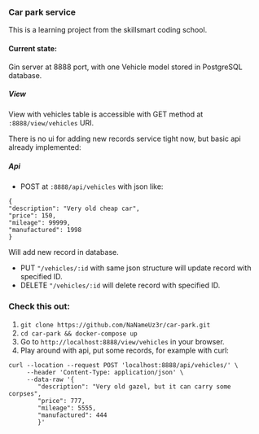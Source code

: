 ### Car park service

This is a learning project from the skillsmart coding school.

#### Current state:

Gin server at 8888 port, with one Vehicle model stored in PostgreSQL database.

##### View

View with vehicles table is accessible with GET method at `:8888/view/vehicles` URI.

There is no ui for adding new records service tight now, but basic api already implemented:


##### Api

- POST at `:8888/api/vehicles` with json like:

```
{
"description": "Very old cheap car",
"price": 150,
"mileage": 99999,
"manufactured": 1998
}
```

Will add new record in database.

- PUT `"/vehicles/:id` with same json structure will update record with specified ID.
- DELETE `"/vehicles/:id` will delete record with specified ID.


### Check this out:

1. `git clone https://github.com/NaNameUz3r/car-park.git`
2. `cd car-park && docker-compose up`
3. Go to `http://localhost:8888/view/vehicles` in your browser.
4. Play around with api, put some records, for example with curl:

```
curl --location --request POST 'localhost:8888/api/vehicles/' \
     --header 'Content-Type: application/json' \
     --data-raw '{
        "description": "Very old gazel, but it can carry some corpses",
        "price": 777,
        "mileage": 5555,
        "manufactured": 444
        }'
```